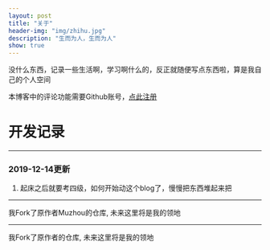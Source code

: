 ```yaml
---
layout: post
title: "关于"
header-img: "img/zhihu.jpg"
description: "生而为人，生而为人"
show: true
---
```


没什么东西，记录一些生活啊，学习啊什么的，反正就随便写点东西啦，算是我自己的个人空间

本博客中的评论功能需要Github账号，[点此注册](https://github.com)  


# 开发记录

***  

### 2019-12-14更新
1. 起床之后就要考四级，如何开始动这个blog了，慢慢把东西堆起来把  

***

我Fork了原作者Muzhou的仓库, 未来这里将是我的领地  


***

我Fork了原作者的仓库, 未来这里将是我的领地  
